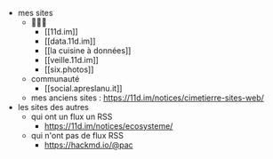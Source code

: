 - mes sites
	- 🌲🌲🌲
		- [[11d.im]]
		- [[data.11d.im]]
		- [[la cuisine à données]]
		- [[veille.11d.im]]
		- [[six.photos]]
	- communauté
		- [[social.apreslanu.it]]
	- mes anciens sites : https://11d.im/notices/cimetierre-sites-web/
- les sites des autres
	- qui ont un flux un RSS
		- https://11d.im/notices/ecosysteme/
	- qui n'ont pas de flux RSS
		- https://hackmd.io/@pac